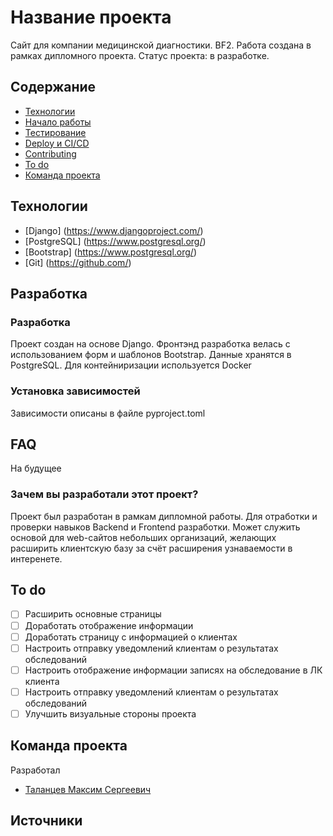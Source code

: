 # Название проекта
Сайт для компании медицинской диагностики. BF2. 
Работа создана в рамках дипломного проекта. 
Статус проекта: в разработке.

## Содержание
- [Технологии](#технологии)
- [Начало работы](#начало-работы)
- [Тестирование](#тестирование)
- [Deploy и CI/CD](#deploy-и-ci/cd)
- [Contributing](#contributing)
- [To do](#to-do)
- [Команда проекта](#команда-проекта)

## Технологии
- [Django] (https://www.djangoproject.com/)
- [PostgreSQL] (https://www.postgresql.org/)
- [Bootstrap] (https://www.postgresql.org/)
- [Git] (https://github.com/)


## Разработка

### Разработка
Проект создан на основе Django. 
Фронтэнд разработка велась с использованием форм и шаблонов Bootstrap.
Данные хранятся в PostgreSQL.
Для контейниризации используется Docker

### Установка зависимостей
Зависимости описаны в файле pyproject.toml

## FAQ 
На будущее

### Зачем вы разработали этот проект?
Проект был разработан в рамкам дипломной работы. Для отработки и проверки навыков Backend и Frontend разработки.
Может служить основой для web-сайтов небольших организаций, желающих расширить клиентскую базу за счёт расширения узнаваемости в интеренете.

## To do
- [ ] Расширить основные страницы
- [ ] Доработать отображение информации
- [ ] Доработать страницу с информацией о клиентах
- [ ] Настроить отправку уведомлений клиентам о результатах обследований
- [ ] Настроить отображение информации записях на обследование в ЛК клиента
- [ ] Настроить отправку уведомлений клиентам о результатах обследований
- [ ] Улучшить визуальные стороны проекта

## Команда проекта
Разработал 

- [Таланцев Максим Сергеевич](Maxtalwork@gmail.com)

## Источники
